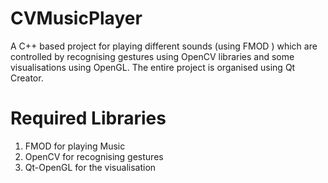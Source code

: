 CVMusicPlayer
=============

A C++ based project for playing different sounds (using FMOD ) which are controlled by recognising gestures using OpenCV libraries and some visualisations using OpenGL. The entire project is organised using Qt Creator. 

Required Libraries
=============

1) FMOD for playing Music
2) OpenCV for recognising gestures
3) Qt-OpenGL for the visualisation
